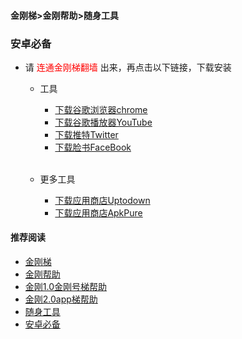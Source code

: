 #### 金刚梯>金刚帮助>随身工具
### 安卓必备
- 请<font color="Red"> 连通金刚梯翻墙 </font>出来，再点击以下链接，下载安装
  - 工具
    - [下载谷歌浏览器chrome](https://a2zitpro.github.io/web/downloadchrome_b)
    - [下载谷歌播放器YouTube](https://a2zitpro.github.io/web/downloadyoutubeapp_b)
    - [下载推特Twitter](https://a2zitpro.github.io/web/downloadtwitterapp_b)
    - [下载脸书FaceBook](https://a2zitpro.github.io/web/downloadfacebookapp_b)<br><br>

  - 更多工具
    - [下载应用商店Uptodown](https://uptodown-android.cn.uptodown.com/android/download)
    - [下载应用商店ApkPure](https://m.apkpure.com/apkpure/com.apkpure.aegon/download?from=aegon_m)

#### 推荐阅读

- [金刚梯](https://a2zitpro.github.io/web/dlb)
- [金刚帮助](https://a2zitpro.github.io/web/list_helpkkvpn)
- [金刚1.0金刚号梯帮助](https://a2zitpro.github.io/web/list_helpkkvpn1.0)
- [金刚2.0app梯帮助](https://a2zitpro.github.io/web/list_helpkkvpn2.0)
- [随身工具](https://a2zitpro.github.io/web/list_carryontools)
- [安卓必备](https://a2zitpro.github.io/web/list_greenhandtools)
